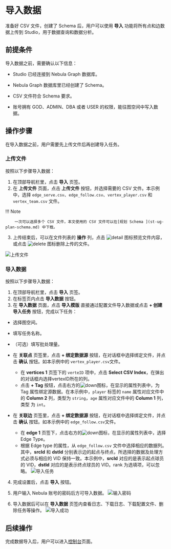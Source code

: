 # 导入数据

准备好 CSV 文件，创建了 Schema 后，用户可以使用 **导入** 功能将所有点和边数据上传到 Studio，用于数据查询和数据分析。

## 前提条件

导入数据之前，需要确认以下信息：

- Studio 已经连接到 Nebula Graph 数据库。

- Nebula Graph 数据库里已经创建了 Schema。

- CSV 文件符合 Schema 要求。

- 账号拥有 GOD、ADMIN、DBA 或者 USER 的权限，能往图空间中写入数据。

## 操作步骤

在导入数据之前，用户需要先上传文件后再创建导入任务。
### 上传文件

按照以下步骤导入数据：

1. 在顶部导航栏里，点击 **导入** 页签。
2. 在 **上传文件** 页面，点击 **上传文件** 按钮，并选择需要的 CSV 文件。本示例中，选择 `edge_serve.csv`、`edge_follow.csv`、`vertex_player.csv` 和 `vertex_team.csv` 文件。

  !!! Note

        一次可以选择多个 CSV 文件，本文使用的 CSV 文件可以在[规划 Schema ](st-ug-plan-schema.md) 中下载。

3. 上传结束后，可以在文件列表的 **操作** 列，点击 ![detail](https://docs-cdn.nebula-graph.com.cn/figures/detail.png) 图标预览文件内容，或点击 ![delete](https://docs-cdn.nebula-graph.com.cn/figures/alert-delete.png) 图标删除上传的文件。

![上传文件](https://docs-cdn.nebula-graph.com.cn/figures/st-ug-010-cn.png)

### 导入数据

按照以下步骤导入数据：

1. 在顶部导航栏里，点击 **导入** 页签。
2. 在标签页内点击 **导入数据** 按钮。
3. 在 **导入数据** 页面，点击 **导入模版** 直接通过配置文件导入数据或点击 **+ 创建导入任务** 按钮，完成以下任务：
  - 选择图空间。
  - 填写任务名称。
  - （可选）填写批处理量。
  - 在 **关联点** 页签里，点击 **+ 绑定数据源** 按钮，在对话框中选择绑定文件，并点击 **确认** 按钮。如本示例中的 `vertex_player.csv`文件。

    - 在 **vertices 1** 页签下的 `verteID` 项中，点击 **Select CSV Index**，在弹出的对话框内选择vertexID所在的列。
    - 点击 **+ Tag** 按钮，点击右方的![down](https://docs-cdn.nebula-graph.com.cn/figures/down.png)图标，在显示的属性列表中，为 Tag 属性绑定源数据。在本示例中，`player` 标签的 `name` 属性对应文件中的 **Column 2** 列，类型为 `string`，`age` 属性对应文件中的 **Column 1** 列，类型 为 `int`。
  
  - 在 **关联边** 页签里，点击 **+ 绑定数据源** 按钮，在对话框中选择绑定文件，并点击 **确认** 按钮。如本示例中的 `edge_follow.csv`文件。
    - 在 **edge 1** 页签下，点击右方的![down](https://docs-cdn.nebula-graph.com.cn/figures/down.png)图标，在显示的属性列表中，选择 Edge Type。
    - 根据 Edge type 的属性，从 `edge_follow.csv` 文件中选择相应的数据列。其中，**srcId** 和 **dstId** 分别表示边的起点与终点，所选择的数据及处理方式必须与相应的 VID 保持一致。本示例中，**srcId** 对应的是表示起点球员的 VID，**dstId** 对应的是表示终点球员的 VID。rank 为选填项，可以忽略。
    ![导入任务](https://docs-cdn.nebula-graph.com.cn/figures/st-ug-011-cn.png)

4. 完成设置后，点击 **导入** 按钮。

5. 用户输入 Nebula 账号的密码后方可导入数据。
  ![输入密码](https://docs-cdn.nebula-graph.com.cn/figures/st-ug-014-cn.png)

6. 导入数据后可以在 **导入数据** 页签内查看日志、下载日志、下载配置文件、删除任务等操作。
  ![导入成功](https://docs-cdn.nebula-graph.com.cn/figures/st-ug-012-cn.png)

## 后续操作

完成数据导入后，用户可以进入[控制台](st-ug-console.md)页面。
